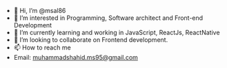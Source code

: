 - 👋 Hi, I’m @msal86
- 👀 I’m interested in Programming, Software architect and Front-end Development
- 🌱 I’m currently learning and working in JavaScript, ReactJs, ReactNative
- 💞️ I’m looking to collaborate on Frontend development.
- 📫 How to reach me
-   Email: muhammadshahid.ms95@gmail.com

<!---
msal86/msal86 is a ✨ special ✨ repository because its `README.md` (this file) appears on your GitHub profile.
You can click the Preview link to take a look at your changes.
--->
